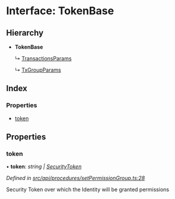 # Interface: TokenBase

## Hierarchy

* **TokenBase**

  ↳ [TransactionsParams](transactionsparams.md)

  ↳ [TxGroupParams](txgroupparams.md)

## Index

### Properties

* [token](tokenbase.md#token)

## Properties

###  token

• **token**: *string | [SecurityToken](../classes/securitytoken.md)*

*Defined in [src/api/procedures/setPermissionGroup.ts:28](https://github.com/PolymathNetwork/polymesh-sdk/blob/cfab557b/src/api/procedures/setPermissionGroup.ts#L28)*

Security Token over which the Identity will be granted permissions
